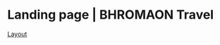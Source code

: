 # Landing page | BHROMAON Travel
[Layout](https://www.figma.com/file/Fqtayu3vnW8LlHWjcBbwkj/%D0%BF%D1%83%D1%82%D0%B5%D1%88%D0%B5%D1%81%D1%82%D0%B2%D0%B8%D1%8F)
